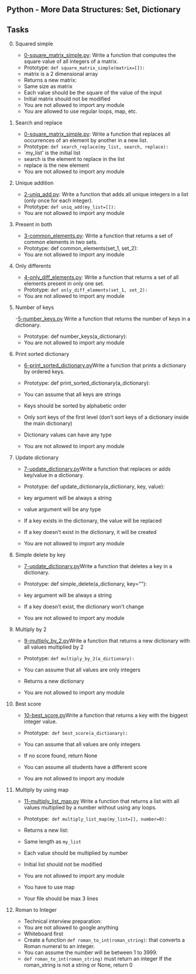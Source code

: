 ## Python - More Data Structures: Set, Dictionary

## Tasks

0. Squared simple
	- [0-square_matrix_simple.py](https://github.com/Callistus25/alx-higher_level_programming/blob/master/0x04-python-more_data_structures/0-square_matrix_simple.py): Write a function that computes the square value of all integers of a matrix.
	- Prototype: `def square_matrix_simple(matrix=[]):`
	- matrix is a 2 dimensional array
	- Returns a new matrix:
	- Same size as matrix
	- Each value should be the square of the value of the input
	- Initial matrix should not be modified
	- You are not allowed to import any module
	- You are allowed to use regular loops, map, etc.

1. Search and replace

	- [0-square_matrix_simple.py](https://github.com/Callistus25/alx-higher_level_programming/blob/master/0x04-python-more_data_structures/1-search_replace.py): Write a function that replaces all occurrences of an element by another in a new list.
	- Prototype: `def search_replace(my_list, search, replace):`
	- `my_list' is the initial list
	- search is the element to replace in the list
	- replace is the new element
	- You are not allowed to import any module

2. Unique addition
	- [2-uniq_add.py](https://github.com/Callistus25/alx-higher_level_programming/blob/master/0x04-python-more_data_structures/2-uniq_add.py): Write a function that adds all unique integers in a list (only once for each integer).
	- Prototype: `def uniq_add(my_list=[]):`
	- You are not allowed to import any module

3. Present in both
	- [3-common_elements.py](https://github.com/Callistus25/alx-higher_level_programming/blob/master/0x04-python-more_data_structures/3-common_elements.py): Write a function that returns a set of common elements in two sets.
	- Prototype: def common_elements(set_1, set_2):
	- You are not allowed to import any module

4. Only differents
	- [4-only_diff_elements.py](https://github.com/Callistus25/alx-higher_level_programming/blob/master/0x04-python-more_data_structures/4-only_diff_elements.py): Write a function that returns a set of all elements present in only one set.
	- Prototype: `def only_diff_elements(set_1, set_2):`
	- You are not allowed to import any module

5. Number of keys

	-[5-number_keys.py](https://github.com/Callistus25/alx-higher_level_programming/blob/master/0x04-python-more_data_structures/5-number_keys.py) Write a function that returns the number of keys in a dictionary.
	- Prototype: def number_keys(a_dictionary):
	- You are not allowed to import any module

6. Print sorted dictionary

	- [6-print_sorted_dictionary.py](https://github.com/Callistus25/alx-higher_level_programming/blob/master/0x04-python-more_data_structures/6-print_sorted_dictionary.py)Write a function that prints a dictionary by ordered keys.

	- Prototype: def print_sorted_dictionary(a_dictionary):
	- You can assume that all keys are strings
	- Keys should be sorted by alphabetic order
	- Only sort keys of the first level (don’t sort keys of a dictionary inside the main dictionary)
	- Dictionary values can have any type
	- You are not allowed to import any module

7. Update dictionary
	- [7-update_dictionary.py](https://github.com/Callistus25/alx-higher_level_programming/blob/master/0x04-python-more_data_structures/7-update_dictionary.py)Write a function that replaces or adds key/value in a dictionary.

	- Prototype: def update_dictionary(a_dictionary, key, value):
	- key argument will be always a string
	- value argument will be any type
	- If a key exists in the dictionary, the value will be replaced
	- If a key doesn’t exist in the dictionary, it will be created
	- You are not allowed to import any module

8. Simple delete by key
	- [7-update_dictionary.py](https://github.com/Callistus25/alx-higher_level_programming/blob/master/0x04-python-more_data_structures/8-simple_delete.py)Write a function that deletes a key in a dictionary.

	- Prototype: def simple_delete(a_dictionary, key=""):
	- key argument will be always a string
	- If a key doesn’t exist, the dictionary won’t change
	- You are not allowed to import any module

9. Multiply by 2
	- [9-multiply_by_2.py](https://github.com/Callistus25/alx-higher_level_programming/blob/master/0x04-python-more_data_structures/9-multiply_by_2.py)Write a function that returns a new dictionary with all values multiplied by 2

	- Prototype: `def multiply_by_2(a_dictionary):`
	- You can assume that all values are only integers
	- Returns a new dictionary
	- You are not allowed to import any module

10. Best score

	- [10-best_score.py](https://github.com/Callistus25/alx-higher_level_programming/blob/master/0x04-python-more_data_structures/10-best_score.py)Write a function that returns a key with the biggest integer value.

	- Prototype:` def best_score(a_dictionary):`
	- You can assume that all values are only integers
	- If no score found, return None
	- You can assume all students have a different score
	- You are not allowed to import any module

11. Multiply by using map
	- [11-multiply_list_map.py](https://github.com/Callistus25/alx-higher_level_programming/blob/master/0x04-python-more_data_structures/11-multiply_list_map.py) Write a function that returns a list with all values multiplied by a number without using any loops.

	- Prototype:` def multiply_list_map(my_list=[], number=0):`
	- Returns a new list:
	- Same length as `my_list`
	- Each value should be multiplied by number
	- Initial list should not be modified
	- You are not allowed to import any module
	- You have to use map
	- Your file should be max 3 lines

12. Roman to Integer
	- Technical interview preparation:
	- You are not allowed to google anything
	- Whiteboard first
	- Create a function `def roman_to_int(roman_string)`: that converts a Roman numeral to an integer.
	- You can assume the number will be between 1 to 3999.
	- `def roman_to_int(roman_string)` must return an integer
If the roman_string is not a string or None, return 0



